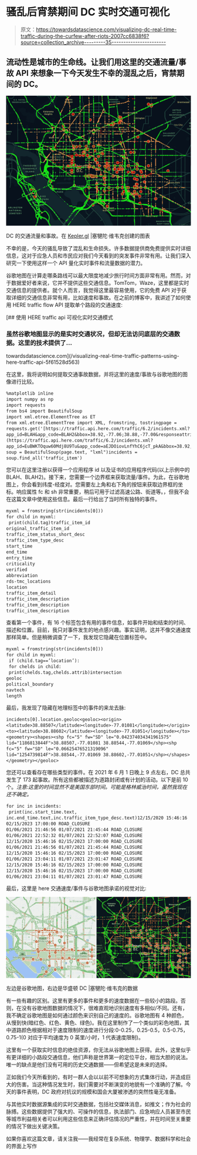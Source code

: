 # 骚乱后宵禁期间 DC 实时交通可视化

> 原文：<https://towardsdatascience.com/visualizing-dc-real-time-traffic-during-the-curfew-after-riots-2007cc6838f6?source=collection_archive---------35----------------------->

## 流动性是城市的生命线。让我们用这里的交通流量/事故 API 来想象一下今天发生不幸的混乱之后，宵禁期间的 DC。

![](img/c46dbc5afdbcaad329abdc7f7d0a5a6b.png)

DC 的交通流量和事故。在 [Kepler.gl](https://kepler.gl/demo) |塞犍陀·维韦克创建的图表

不幸的是，今天的骚乱导致了混乱和生命损失。许多数据提供商免费提供实时详细信息，这对于应急人员和市民应对我们今天看到的突发事件非常有用。让我们深入研究一下使用这样一个 API 量化实时事件和流量数据的潜力。

谷歌地图在计算走哪条路线可以最大限度地减少旅行时间方面非常有用。然而，对于数据爱好者来说，它并不提供这些交通信息。TomTom，Waze，这里都是实时交通信息的提供者。就个人而言，我觉得这里最容易使用，它的免费 API 对于获取详细的交通信息非常有用，比如速度和事故。在之前的博客中，我讲述了如何使用 HERE traffic flow API 提取单个路段的交通速度:

[](/visualizing-real-time-traffic-patterns-using-here-traffic-api-5f61528d563) [## 使用 HERE traffic api 可视化实时交通模式

### 虽然谷歌地图显示的是实时交通状况，但却无法访问底层的交通数据。这里的技术提供了…

towardsdatascience.com](/visualizing-real-time-traffic-patterns-using-here-traffic-api-5f61528d563) 

在这里，我将说明如何提取交通事故数据，并将这里的速度/事故与谷歌地图的图像进行比较。

```
%matplotlib inline
import numpy as np
import requests
from bs4 import BeautifulSoup
import xml.etree.ElementTree as ET
from xml.etree.ElementTree import XML, fromstring, tostringpage = requests.get('[https://traffic.api.here.com/traffic/6.2/incidents.xml?app_id=BLAH&app_code=BLAH2&bbox=38.92,-77.06;38.88,-77.00&responseattributes=sh,fc'](https://traffic.api.here.com/traffic/6.2/incidents.xml?app_id=EuBWKTOquw60Mdj8U9Tu&app_code=aEJDOiovLnfYhC6jcT_pkA&bbox=38.92,-77.06;38.88,-77.00&responseattributes=sh,fc'))
soup = BeautifulSoup(page.text, "lxml")incidents = soup.find_all('traffic_item')
```

您可以在这里注册以获得一个应用程序 id 以及证书的应用程序代码(以上示例中的 BLAH、BLAH2)。接下来，您需要一个边界框来获取流量/事件。为此，在谷歌地图上，你会看到纬度-经度对。您需要左上角和右下角的按钮来获取边界框的坐标。响应属性 fc 和 sh 非常重要，稍后可用于过滤高速公路、街道等。，但我不会在这篇文章中使用这些信息。最后一行给出了当时所有独特的事件。

```
myxml = fromstring(str(incidents[0]))
for child in myxml:
 print(child.tag)traffic_item_id
original_traffic_item_id
traffic_item_status_short_desc
traffic_item_type_desc
start_time
end_time
entry_time
criticality
verified
abbreviation
rds-tmc_locations
location
traffic_item_detail
traffic_item_description
traffic_item_description
traffic_item_description
```

查看第一个事件，有 16 个标签包含有用的事件信息，如事件开始和结束的时间、描述和位置。目前，我只对事件发生的地点感兴趣。事实证明，这并不像交通速度那样简单。但是稍微调查了一下，我发现它隐藏在位置标签中。

```
myxml = fromstring(str(incidents[0]))
for child in myxml:
 if (child.tag==’location’):
 for chelds in child:
 print(chelds.tag,chelds.attrib)intersection
geoloc
political_boundary
navtech
length
```

最后，我发现了隐藏在地理标签中的事件的来龙去脉:

```
incidents[0].location.geoloc<geoloc><origin><latitude>38.88507</latitude><longitude>-77.01081</longitude></origin><to><latitude>38.88602</latitude><longitude>-77.01051</longitude></to><geometry><shapes><shp fc="5" fw="SD" le="0.042374034341961575" lid="1186813844F">38.88507,-77.01081 38.88544,-77.01069</shp><shp fc="5" fw="SD" le="0.06625476521319096" lid="1254739814F">38.88544,-77.01069 38.88602,-77.01051</shp></shapes></geometry></geoloc>
```

您还可以查看存在哪些类型的事件。在 2021 年 6 月 1 日晚上 9 点左右，DC 总共发生了 173 起事故。所有这些都被描述为道路封闭或有计划的活动。以下是前 10 个。*注意:这里的时间显然不是美国东部时间。可能是格林威治时间，虽然我现在还不确定。*

```
for inc in incidents:
 print(inc.start_time.text, inc.end_time.text,inc.traffic_item_type_desc.text)12/15/2020 15:46:16 02/15/2023 17:00:00 ROAD_CLOSURE
01/06/2021 21:46:56 01/07/2021 21:45:44 ROAD_CLOSURE
01/06/2021 22:52:32 01/07/2021 22:52:07 ROAD_CLOSURE
12/15/2020 15:46:16 02/15/2023 17:00:00 ROAD_CLOSURE
01/06/2021 21:46:56 01/07/2021 21:45:44 ROAD_CLOSURE
12/15/2020 15:46:16 02/15/2023 17:00:00 ROAD_CLOSURE
01/06/2021 23:04:11 01/07/2021 23:01:47 ROAD_CLOSURE
12/15/2020 15:46:16 02/15/2023 17:00:00 ROAD_CLOSURE
12/15/2020 15:46:16 02/15/2023 17:00:00 ROAD_CLOSURE
01/06/2021 23:04:11 01/07/2021 23:01:47 ROAD_CLOSURE
```

最后，这里是 here 交通速度/事件与谷歌地图承诺的视觉对比:

![](img/4ee7e2207f7942e8fdb317c2ddfc6dfc.png)

左边是谷歌地图，右边是华盛顿 DC |塞犍陀·维韦克的数据

有一些有趣的区别。这里有更多的事件和更多的速度数据在一些较小的路段。否则，在没有谷歌地图数据的情况下，很难直观地识别速度有多相似/不同。还有，我不确定谷歌地图是如何通过颜色来识别自己的速度的。谷歌地图有 4 种颜色，从慢到快(暗红色、红色、黄色、绿色)。我在这里制作了一个类似的彩色地图，其中道路颜色根据相对于速度限制的速度进行分段:0-0.25，0.25-0.5，0.5-0.75，0.75-1(0 对应于平均速度为 0 英里/小时，1 代表速度限制)。

这里有一个获取实时信息的绝佳资源，你无法从谷歌地图上获得。此外，这里似乎有更详细的小路段交通信息，他们声称是世界第一的定位平台，相当大胆的说法。唯一的缺点是他们没有可用的历史交通数据——但希望这是未来的选择。

正如我们今天所看到的，有时一群人会以以前不可想象的方式集体行动，并造成巨大的伤害。当这种情况发生时，我们需要对不断演变的地貌有一个准确的了解。今天的事件表明，DC 政府对抗议的规模和国会大厦被渗透的突然性毫无准备。

与其他实时数据源集成的实时交通数据，包括社交媒体消息，如推文；作为社会的脉搏。这些数据提供了强大的、可操作的信息，执法部门、应急响应人员甚至市民等城市利益相关者可以利用这些信息来正确评估情况的严重性，并在时间至关重要的情况下做出关键决策。

如果你喜欢这篇文章，请关注我——我经常在复杂系统、物理学、数据科学和社会的界面上写作